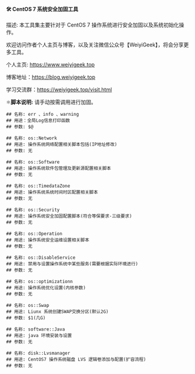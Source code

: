#### :hammer_and_wrench: CentOS 7 系统安全加固工具

描述: 本工具集主要针对于 CentOS 7 操作系统进行安全加固以及系统初始化操作。

欢迎访问作者个人主页与博客，以及关注微信公众号【WeiyiGeek】，将会分享更多工具。

个人主页: https://www.weiyigeek.top

博客地址：https://blog.weiyigeek.top

学习交流群：https://weiyigeek.top/visit.html



:atom_symbol:**脚本说明:**  请手动按需调用进行加固。

```
## 名称: err 、info 、warning
## 用途：全局Log信息打印函数
## 参数: $@

## 名称: os::Network
## 用途: 操作系统网络配置相关脚本包括(IP地址修改)
## 参数: 无

## 名称: os::Software
## 用途: 操作系统软件包管理及更新源配置相关脚本
## 参数: 无

## 名称: os::TimedataZone
## 用途: 操作系统系统时间时区配置相关脚本
## 参数: 无

## 名称: os::Security
## 用途: 操作系统安全加固配置脚本(符合等保要求-三级要求)
## 参数: 无

## 名称: os::Operation
## 用途: 操作系统安全运维设置相关脚本
## 参数: 无

## 名称: os::DisableService
## 用途: 禁用与设置操作系统中某些服务(需要根据实际环境进行)
## 参数: 无

## 名称: os::optimizationn
## 用途: 操作系统优化设置(内核参数)
## 参数: 无

## 名称: os::Swap
## 用途: Liunx 系统创建SWAP交换分区(默认2G)
## 参数: $1(几G)

## 名称: software::Java
## 用途: java 环境安装与设置
## 参数: 无

## 名称: disk::Lvsmanager
## 用途: CentOS7 操作系统磁盘 LVS 逻辑卷添加与配置(扩容流程)
## 参数: 无
```